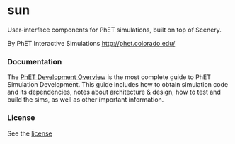 sun
===

User-interface components for PhET simulations, built on top of Scenery.

By PhET Interactive Simulations
http://phet.colorado.edu/

### Documentation
The [PhET Development Overview](http://bit.ly/phet-html5-development-overview) is the most complete guide to PhET Simulation Development. This guide includes how
to obtain simulation code and its dependencies, notes about architecture & design, how to test and build the sims, as well as other important information.

### License
See the [license](LICENSE)